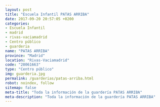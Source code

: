 ```yaml
---
layout: post
title: "Escuela Infantil PATAS ARRIBA"
date: 2017-09-20 20:57:05 +0200
categories:
- Escuela Infantil
- madrid
- rivas-vaciamadrid
- Centro público
- guarderia
name: "PATAS ARRIBA"
province: "Madrid"
location: "Rivas-Vaciamadrid"
code: "28061663"
type: "Centro público"
img: guarderia.jpg
permalink: /guarderias/patas-arriba.html
robot: noindex, follow
sitemap: false
meta-title: "Toda la información de la guardería PATAS ARRIBA"
meta-description: "Toda la información de la guardería PATAS ARRIBA"
---
```

